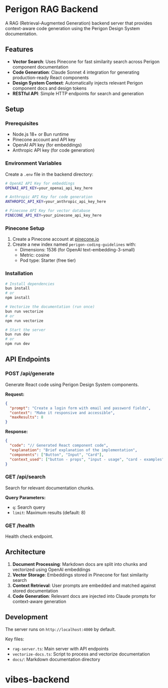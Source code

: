 # Perigon RAG Backend

A RAG (Retrieval-Augmented Generation) backend server that provides context-aware code generation using the Perigon Design System documentation.

## Features

- **Vector Search**: Uses Pinecone for fast similarity search across Perigon component documentation
- **Code Generation**: Claude Sonnet 4 integration for generating production-ready React components
- **Design System Context**: Automatically injects relevant Perigon component docs and design tokens
- **RESTful API**: Simple HTTP endpoints for search and generation

## Setup

### Prerequisites

- Node.js 18+ or Bun runtime
- Pinecone account and API key
- OpenAI API key (for embeddings)
- Anthropic API key (for code generation)

### Environment Variables

Create a `.env` file in the backend directory:

```bash
# OpenAI API Key for embeddings
OPENAI_API_KEY=your_openai_api_key_here

# Anthropic API Key for code generation
ANTHROPIC_API_KEY=your_anthropic_api_key_here

# Pinecone API Key for vector database
PINECONE_API_KEY=your_pinecone_api_key_here
```

### Pinecone Setup

1. Create a Pinecone account at [pinecone.io](https://pinecone.io)
2. Create a new index named `perigon-coding-guidelines` with:
   - Dimensions: 1536 (for OpenAI text-embedding-3-small)
   - Metric: cosine
   - Pod type: Starter (free tier)

### Installation

```bash
# Install dependencies
bun install
# or
npm install

# Vectorize the documentation (run once)
bun run vectorize
# or
npm run vectorize

# Start the server
bun run dev
# or
npm run dev
```

## API Endpoints

### POST /api/generate

Generate React code using Perigon Design System components.

**Request:**

```json
{
  "prompt": "Create a login form with email and password fields",
  "context": "Make it responsive and accessible",
  "maxResults": 8
}
```

**Response:**

```json
{
  "code": "// Generated React component code",
  "explanation": "Brief explanation of the implementation",
  "components": ["Button", "Input", "Card"],
  "context_used": ["button - props", "input - usage", "card - examples"]
}
```

### GET /api/search

Search for relevant documentation chunks.

**Query Parameters:**

- `q`: Search query
- `limit`: Maximum results (default: 8)

### GET /health

Health check endpoint.

## Architecture

1. **Document Processing**: Markdown docs are split into chunks and vectorized using OpenAI embeddings
2. **Vector Storage**: Embeddings stored in Pinecone for fast similarity search
3. **Context Retrieval**: User prompts are embedded and matched against stored documentation
4. **Code Generation**: Relevant docs are injected into Claude prompts for context-aware generation

## Development

The server runs on `http://localhost:4000` by default.

Key files:

- `rag-server.ts`: Main server with API endpoints
- `vectorize-docs.ts`: Script to process and vectorize documentation
- `docs/`: Markdown documentation directory
# vibes-backend
